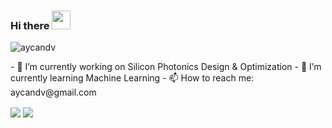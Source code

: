 ### Hi there <img src="https://raw.githubusercontent.com/MartinHeinz/MartinHeinz/master/wave.gif" width="30px">
<p align="left"> <img src="https://komarev.com/ghpvc/?username=aycandv" alt="aycandv" /> </p>
- 🔭 I’m currently working on Silicon Photonics Design & Optimization
- 🌱 I’m currently learning Machine Learning
- 📫 How to reach me: aycandv@gmail.com

<img align="center" src="https://github-readme-stats.vercel.app/api/top-langs/?username=aycandv&count_private=true&theme=tokyonight" /> <img align="center" src="https://github-readme-stats.vercel.app/api/?username=aycandv&count_private=true&show_icons=true&theme=tokyonight" />

<!--
**aycandv/aycandv** is a ✨ _special_ ✨ repository because its `README.md` (this file) appears on your GitHub profile.

Here are some ideas to get you started:


- 💬 Ask me about ...

-->
